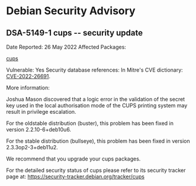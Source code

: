 
Debian Security Advisory
========================


DSA-5149-1 cups -- security update
----------------------------------



Date Reported:
26 May 2022
Affected Packages:

[cups](https://packages.debian.org/src:cups)

Vulnerable:
Yes
Security database references:
In Mitre's CVE dictionary: [CVE-2022-26691](https://security-tracker.debian.org/tracker/CVE-2022-26691).  

More information:

Joshua Mason discovered that a logic error in the validation of the
secret key used in the local authorisation mode of the CUPS printing
system may result in privilege escalation.


For the oldstable distribution (buster), this problem has been fixed
in version 2.2.10-6+deb10u6.


For the stable distribution (bullseye), this problem has been fixed in
version 2.3.3op2-3+deb11u2.


We recommend that you upgrade your cups packages.


For the detailed security status of cups please refer to
its security tracker page at:
<https://security-tracker.debian.org/tracker/cups>






